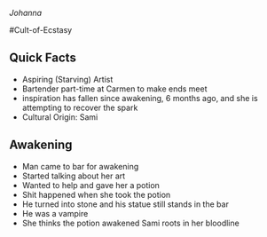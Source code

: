 _Johanna_

#Cult-of-Ecstasy

## Quick Facts

- Aspiring (Starving) Artist
- Bartender part-time at Carmen to make ends meet
- inspiration has fallen since awakening, 6 months ago, and she is attempting to recover the spark
- Cultural Origin: Sami

## Awakening

- Man came to bar for awakening
- Started talking about her art
- Wanted to help and gave her a potion
- Shit happened when she took the potion
- He turned into stone and his statue still stands in the bar
- He was a vampire
- She thinks the potion awakened Sami roots in her bloodline